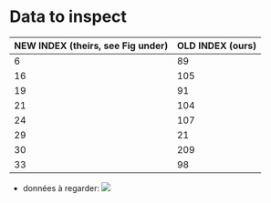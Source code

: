 # Data to inspect


| NEW INDEX (theirs, see Fig under) | OLD INDEX (ours) |
| --------------------------------- | ---------------- |
| 6                                 | 89               |
| 16                                | 105              |
| 19                                | 91               |
| 21                                | 104              |
| 24                                | 107              |
| 29                                | 21               |
| 30                                | 209              |
| 33                                | 98               |

* données à regarder: ![](https://notes.inria.fr/uploads/upload_cce87fd61e68e7a05a092c6021758873.png)

